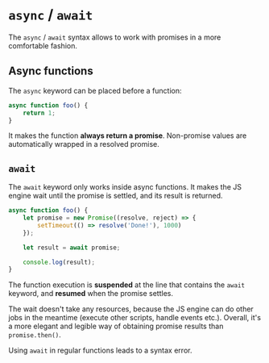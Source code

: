 # `async` / `await`

The `async` / `await` syntax allows to work with promises in a more comfortable fashion.

## Async functions

The `async` keyword can be placed before a function:

```js
async function foo() {
    return 1;
}
```

It makes the function **always return a promise**. Non-promise values are automatically wrapped in a resolved promise.

## `await`

The `await` keyword only works inside async functions. It makes the JS engine wait until the promise is settled, and its result is returned.

```js
async function foo() {
    let promise = new Promise((resolve, reject) => {
        setTimeout(() => resolve('Done!'), 1000)
    });

    let result = await promise;

    console.log(result);
}
```

The function execution is **suspended** at the line that contains the `await` keyword, and **resumed** when the promise settles.

The wait doesn't take any resources, because the JS engine can do other jobs in the meantime (execute other scripts, handle events etc.). Overall, it's a more elegant and legible way of obtaining promise results than `promise.then()`.

Using `await` in regular functions leads to a syntax error.